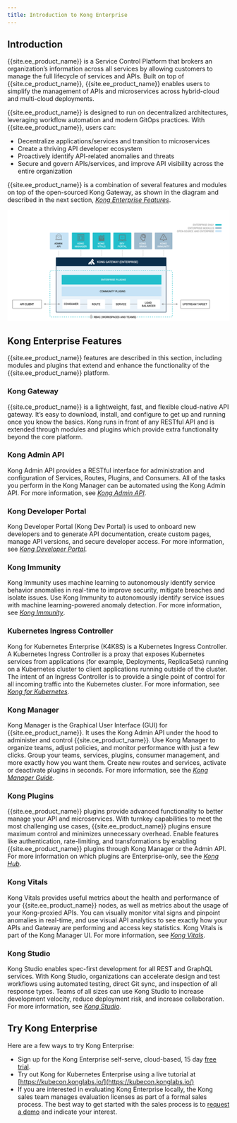 ```yaml
---
title: Introduction to Kong Enterprise
---
```


## Introduction

{{site.ee_product_name}} is a Service Control Platform that brokers an organization’s information across all services by allowing customers to manage the full lifecycle of services and APIs. Built on top of {{site.ce_product_name}}, {{site.ee_product_name}} enables users to simplify the management of APIs and microservices across hybrid-cloud and multi-cloud deployments.

{{site.ee_product_name}} is designed to run on decentralized architectures, leveraging workflow automation and modern GitOps practices. With {{site.ee_product_name}}, users can:

* Decentralize applications/services and transition to microservices
* Create a thriving API developer ecosystem
* Proactively identify API-related anomalies and threats
* Secure and govern APIs/services, and improve API visibility across the entire organization

{{site.ee_product_name}} is a combination of several features and modules on top of the open-sourced Kong Gateway, as shown in the diagram and described in the next section, [_Kong Enterprise Features_](/enterprise/{{page.kong_version}}/key-concepts).

![Introduction to Kong Enterprise](/assets/images/docs/ee/introduction.png)

## Kong Enterprise Features

{{site.ee_product_name}} features are described in this section, including modules and plugins that extend and enhance the functionality of the {{site.ee_product_name}} platform.

### Kong Gateway

{{site.ce_product_name}} is a lightweight, fast, and flexible cloud-native API gateway. It’s easy to download, install, and configure to get up and running once you know the basics. Kong runs in front of any RESTful API and is extended through modules and plugins which provide extra functionality beyond the core platform.

### Kong Admin API

Kong Admin API provides a RESTful interface for administration and configuration of Services, Routes, Plugins, and Consumers. All of the tasks you perform in the Kong Manager can be automated using the Kong Admin API. For more information, see [_Kong Admin API_](/enterprise/{{page.kong_version}}/admin-api/).

### Kong Developer Portal

Kong Developer Portal (Kong Dev Portal) is used to onboard new developers and to generate API documentation, create custom pages, manage API versions, and secure developer access. For more information, see [_Kong Developer Portal_](/enterprise/{{page.kong_version}}/developer-portal/).

### Kong Immunity

Kong Immunity uses machine learning to autonomously identify service behavior anomalies in real-time to improve security, mitigate breaches and isolate issues. Use Kong Immunity to autonomously identify service issues with machine learning-powered anomaly detection. For more information, see [_Kong Immunity_](/enterprise/{{page.kong_version}}/immunity/install-configure/).

### Kubernetes Ingress Controller

Kong for Kubernetes Enterprise (K4K8S) is a Kubernetes Ingress Controller. A Kubernetes Ingress Controller is a proxy that exposes Kubernetes services from applications (for example, Deployments, ReplicaSets) running on a Kubernetes cluster to client applications running outside of the cluster. The intent of an Ingress Controller is to provide a single point of control for all incoming traffic into the Kubernetes cluster. For more information, see [_Kong for Kubernetes_](/enterprise/{{page.kong_version}}/deployment/kong-for-kubernetes-enterprise).

### Kong Manager

Kong Manager is the Graphical User Interface (GUI) for {{site.ee_product_name}}. It uses the Kong Admin API under the hood to administer and control {{site.ce_product_name}}. Use Kong Manager to organize teams, adjust policies, and monitor performance with just a few clicks. Group your teams, services, plugins, consumer management, and more exactly how you want them. Create new routes and services, activate or deactivate plugins in seconds. For more information, see the [_Kong Manager Guide_](/enterprise/{{page.kong_version}}/kong-manager/overview/).

### Kong Plugins

{{site.ee_product_name}} plugins provide advanced functionality to better manage your API and microservices. With turnkey capabilities to meet the most challenging use cases, {{site.ee_product_name}} plugins ensure maximum control and minimizes unnecessary overhead. Enable features like authentication, rate-limiting, and transformations by enabling {{site.ee_product_name}} plugins through Kong Manager or the Admin API. For more information on which plugins are Enterprise-only, see the [_Kong Hub_](/hub/).

### Kong Vitals

Kong Vitals provides useful metrics about the health and performance of your {{site.ee_product_name}} nodes, as well as metrics about the usage of your Kong-proxied APIs. You can visually monitor vital signs and pinpoint anomalies in real-time, and use visual API analytics to see exactly how your APIs and Gateway are performing and access key statistics. Kong Vitals is part of the Kong Manager UI. For more information, see [_Kong Vitals_](/enterprise/{{page.kong_version}}/admin-api/vitals/).

### Kong Studio

Kong Studio enables spec-first development for all REST and GraphQL services. With Kong Studio, organizations can accelerate design and test workflows using automated testing, direct Git sync, and inspection of all response types. Teams of all sizes can use Kong Studio to increase development velocity, reduce deployment risk, and increase collaboration. For more information, see [_Kong Studio_](/enterprise/{{page.kong_version}}/studio/).


## Try Kong Enterprise

Here are a few ways to try Kong Enterprise:

* Sign up for the Kong Enterprise self-serve, cloud-based, 15 day
[free trial](https://konghq.com/get-started/#free-trial/).
* Try out Kong for Kubernetes Enterprise using a live tutorial at
[https://kubecon.konglabs.io/](https://kubecon.konglabs.io/)
* If you are interested in evaluating Kong Enterprise locally, the Kong sales
team manages evaluation licenses as part of a formal sales process. The best
way to get started with the sales process is to
[request a demo](https://konghq.com/get-started/#request-demo) and indicate
your interest.
